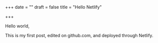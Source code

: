 +++ 
date = "" 
draft = false 
title = "Hello Netlify"

+++

Hello world,

This is my first post, edited on github.com, 
and deployed through Netlify.
